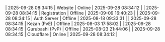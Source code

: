 | 2025-09-28 08:34:15 | Website | Online | 2025-09-28 08:34:12 |
| 2025-09-28 08:34:15 | Registration | Offline | 2025-09-09 16:40:23 |
| 2025-09-28 08:34:15 | Auth Server | Offline | 2025-08-18 09:33:31 |
| 2025-09-28 08:34:15 | Kezan (PvE) | Offline | 2025-08-03 17:58:02 |
| 2025-09-28 08:34:15 | Gurubashi (PvP) | Offline | 2025-08-23 21:44:06 |
| 2025-09-28 08:34:15 | Cloudflare | Online | 2025-09-28 08:34:12 |
